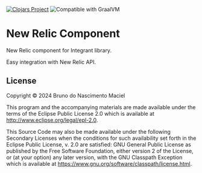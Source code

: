[![Clojars Project](https://img.shields.io/clojars/v/net.clojars.macielti/http-client-component.svg)](https://clojars.org/net.clojars.macielti/http-client-component)
![Compatible with GraalVM](https://img.shields.io/badge/compatible_with-GraalVM-green)

# New Relic Component

New Relic component for Integrant library.

Easy integration with New Relic API.

## License

Copyright © 2024 Bruno do Nascimento Maciel

This program and the accompanying materials are made available under the
terms of the Eclipse Public License 2.0 which is available at
http://www.eclipse.org/legal/epl-2.0.

This Source Code may also be made available under the following Secondary
Licenses when the conditions for such availability set forth in the Eclipse
Public License, v. 2.0 are satisfied: GNU General Public License as published by
the Free Software Foundation, either version 2 of the License, or (at your
option) any later version, with the GNU Classpath Exception which is available
at https://www.gnu.org/software/classpath/license.html.
